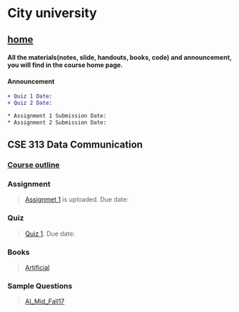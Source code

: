 # City university

## [home](https://suptaphilip.github.io/)


#### All the materials(notes, slide, handouts, books, code) and announcement, you will find in the course home page.
#### Announcement

```diff
+ Quiz 1 Date: 
+ Quiz 2 Date: 

* Assignment 1 Submission Date:
* Assignment 2 Submission Date:


```



## CSE 313 Data Communication


### [Course outline]()


 
### Assignment
> [Assignmet 1]() is uploaded. Due date: 

### Quiz
> [Quiz 1](). Due date: 


### Books
> [Artificial ]()




### Sample Questions

>[AI_Mid_Fall17]()


